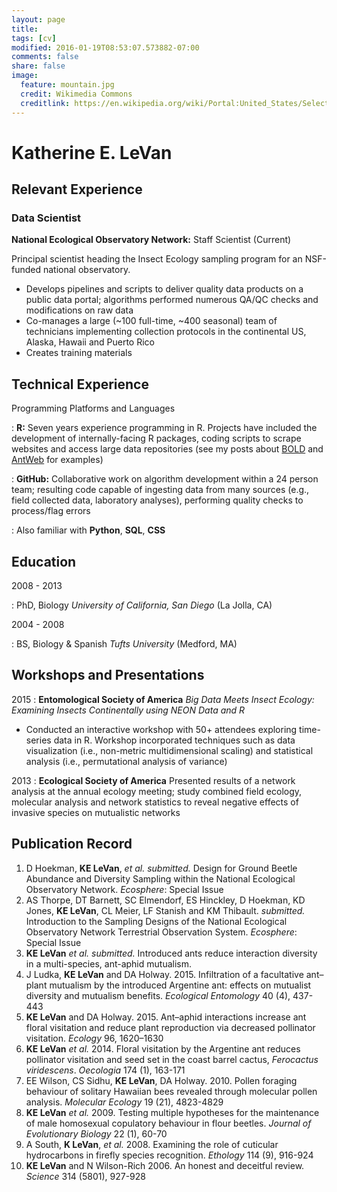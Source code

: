 ```yaml
---
layout: page
title: 
tags: [cv]
modified: 2016-01-19T08:53:07.573882-07:00
comments: false
share: false
image:
  feature: mountain.jpg
  credit: Wikimedia Commons
  creditlink: https://en.wikipedia.org/wiki/Portal:United_States/Selected_panorama#/media/File:Mount_Ellinor,_Mount_Washington_Panorama.jpg
---
```


<!-- Scripts for D3 -->
<script src="https://d3js.org/d3.v3.min.js"></script>

# Katherine E. LeVan

## Relevant Experience

### Data Scientist

**National Ecological Observatory Network:** Staff Scientist (Current)

Principal scientist heading the Insect Ecology sampling program for an NSF-funded national observatory.

* Develops pipelines and scripts to deliver quality data products on a public data portal; algorithms performed numerous QA/QC checks and modifications on raw data 
* Co-manages a large (~100 full-time, ~400 seasonal) team of technicians implementing collection protocols in the continental US, Alaska, Hawaii and Puerto Rico
* Creates training materials 

## Technical Experience

Programming Platforms and Languages

:   **R:** Seven years experience programming in R. Projects have included the development of internally-facing R packages, coding scripts to scrape websites and access large data repositories (see my posts about [BOLD](//klevan.github.io/BOLD-sequence-data/) and [AntWeb](//klevan.github.io/antweb-exploration/) for examples)

:   **GitHub:** Collaborative work on algorithm development within a 24 person team; resulting code capable of ingesting data from many sources (e.g., field collected data, laboratory analyses), performing quality checks to process/flag errors

:   Also familiar with **Python**, **SQL**, **CSS**

## Education
2008 - 2013

:   PhD, Biology *University of California, San Diego* (La Jolla, CA)

2004 - 2008    

:   BS, Biology & Spanish *Tufts University* (Medford, MA)

## Workshops and Presentations
2015
:   **Entomological Society of America** *Big Data Meets Insect Ecology: Examining Insects Continentally
using NEON Data and R* 

* Conducted an interactive workshop with 50+ attendees exploring time-series data in R. Workshop incorporated techniques such as data visualization (i.e., non-metric multidimensional scaling) and statistical analysis (i.e., permutational analysis of variance) 

2013
:   **Ecological Society of America** Presented results of a network analysis at the annual ecology meeting; study combined field ecology, molecular analysis and network statistics to reveal negative effects of invasive species on mutualistic networks

## Publication Record
1.  D Hoekman, **KE LeVan**, *et al.* *submitted.* Design for Ground Beetle Abundance and Diversity Sampling within the National Ecological Observatory Network. *Ecosphere*: Special Issue
1.  AS Thorpe, DT Barnett, SC Elmendorf, ES Hinckley, D Hoekman, KD Jones, **KE LeVan**, CL Meier, LF Stanish and KM Thibault. *submitted.* Introduction to the Sampling Designs of the National Ecological Observatory Network Terrestrial Observation System. *Ecosphere*: Special Issue
1.  **KE LeVan** *et al.* *submitted.* Introduced ants reduce interaction diversity in a multi-species, ant-aphid mutualism.
1.  J Ludka, **KE LeVan** and DA Holway. 2015. Infiltration of a facultative ant–plant mutualism by the introduced Argentine ant: effects on mutualist diversity and mutualism benefits. *Ecological Entomology* 40 (4), 437-443
1.  **KE LeVan** and DA Holway. 2015. Ant–aphid interactions increase ant floral visitation and reduce plant reproduction via decreased pollinator visitation. *Ecology* 96, 1620–1630
1.  **KE LeVan** *et al.* 2014. Floral visitation by the Argentine ant reduces pollinator visitation and seed set in the coast barrel cactus, *Ferocactus viridescens*. *Oecologia* 174 (1), 163-171
1.  EE Wilson, CS Sidhu, **KE LeVan**, DA Holway. 2010. Pollen foraging behaviour of solitary Hawaiian bees revealed through molecular pollen analysis. *Molecular Ecology* 19 (21), 4823-4829
1.  **KE LeVan** *et al.* 2009. Testing multiple hypotheses for the maintenance of male homosexual copulatory behaviour in flour beetles. *Journal of Evolutionary Biology* 22 (1), 60-70
1.  A South, **K LeVan**, *et al.* 2008. Examining the role of cuticular hydrocarbons in firefly species recognition.  *Ethology* 114 (9), 916-924
1.  **KE LeVan** and N Wilson-Rich 2006. An honest and deceitful review. *Science* 314 (5801), 927-928
